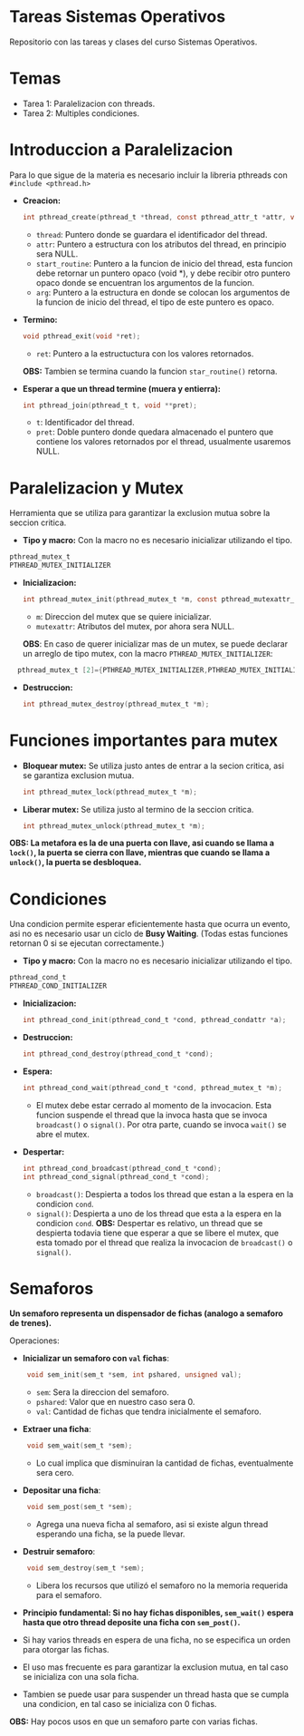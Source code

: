 # Tareas Sistemas Operativos
Repositorio con las tareas y clases del curso Sistemas Operativos.

# Temas
* Tarea 1: Paralelizacion con threads.
* Tarea 2: Multiples condiciones.
# Introduccion a Paralelizacion
Para lo que sigue de la materia es necesario incluir la libreria pthreads con `#include <pthread.h>`
* **Creacion:**
    ```c
  int pthread_create(pthread_t *thread, const pthread_attr_t *attr, void *(*start_routine) (void *), void *arg);
  ```
  * `thread`: Puntero donde se guardara el identificador del thread.
  * `attr`: Puntero a estructura con los atributos del thread, en principio sera NULL.
  * `start_routine`: Puntero a la funcion de inicio del thread, esta funcion debe retornar un puntero opaco (void *), y debe recibir otro puntero opaco donde se encuentran los argumentos de la funcion.
  * `arg`: Puntero a la estructura en donde se colocan los argumentos de la funcion de inicio del thread, el tipo de este puntero es opaco.
* **Termino:**
    ```c
  void pthread_exit(void *ret);
  ```
  * `ret`: Puntero a la estructuctura con los valores retornados.
  
  **OBS:** Tambien se termina cuando la funcion `star_routine()` retorna.

* **Esperar a que un thread termine (muera y entierra):**
  ```c
  int pthread_join(pthread_t t, void **pret);
  ```
  * `t`: Identificador del thread.
  * `pret`: Doble puntero donde quedara almacenado el puntero que contiene los valores retornados por el thread, usualmente usaremos NULL.


# Paralelizacion y Mutex
Herramienta que se utiliza para garantizar la exclusion mutua sobre la seccion critica.

* **Tipo y macro:** Con la macro no es necesario inicializar utilizando el tipo.
 ```c
 pthread_mutex_t
 PTHREAD_MUTEX_INITIALIZER
 ```

* **Inicializacion:**
  ```c
  int pthread_mutex_init(pthread_mutex_t *m, const pthread_mutexattr_t mutexattr);
  ```
  * `m`: Direccion del mutex que se quiere inicializar.
  * `mutexattr`: Atributos del mutex, por ahora sera NULL.
  
  **OBS**: En caso de querer inicializar mas de un mutex, se puede declarar un arreglo de tipo mutex, con la macro `PTHREAD_MUTEX_INITIALIZER`:
```c
  pthread_mutex_t [2]={PTHREAD_MUTEX_INITIALIZER,PTHREAD_MUTEX_INITIALIZER}; 
 ```

* **Destruccion:**
  ```c
  int pthread_mutex_destroy(pthread_mutex_t *m);
  ```


# Funciones importantes para mutex

* **Bloquear mutex:** Se utiliza justo antes de entrar a la secion critica, asi se garantiza exclusion mutua.
  ```c
  int pthread_mutex_lock(pthread_mutex_t *m);
  ```
* **Liberar mutex:** Se utiliza justo al termino de la seccion critica.
  ```c
  int pthread_mutex_unlock(pthread_mutex_t *m);
  ```
**OBS: La metafora es la de una puerta con llave, asi cuando se llama a `lock()`, la puerta se cierra con llave, mientras que cuando se llama a `unlock()`, la puerta se desbloquea.**

# Condiciones
Una condicion permite esperar eficientemente hasta que ocurra un evento, asi no es necesario usar un ciclo de **Busy Waiting**. (Todas estas funciones retornan 0 si se ejecutan correctamente.)

* **Tipo y macro:** Con la macro no es necesario inicializar utilizando el tipo.
 ```c
pthread_cond_t
PTHREAD_COND_INITIALIZER
 ```
* **Inicializacion:**
  ```c
  int pthread_cond_init(pthread_cond_t *cond, pthread_condattr *a);
  ```
* **Destruccion:**
  ```c
  int pthread_cond_destroy(pthread_cond_t *cond);
  ```
* **Espera:**
  ```c
  int pthread_cond_wait(pthread_cond_t *cond, pthread_mutex_t *m);
  ```
  * El mutex debe estar cerrado al momento de la invocacion. Esta funcion suspende el thread que la invoca hasta que se invoca `broadcast()` o `signal()`. Por otra parte, cuando se invoca `wait()` se abre el mutex.

* **Despertar:**
  ```c
  int pthread_cond_broadcast(pthread_cond_t *cond);
  int pthread_cond_signal(pthread_cond_t *cond);
  ```
  * `broadcast()`: Despierta a todos los thread que estan a la espera en la condicion `cond`.
  * `signal()`: Despierta a uno de los thread que esta a la espera en la condicion `cond`.
  **OBS:** Despertar es relativo, un thread que se despierta todavia tiene que esperar a que se libere el mutex, que esta tomado por el thread que realiza la invocacion de `broadcast()` o `signal()`.

# Semaforos
**Un semaforo representa un dispensador de fichas (analogo a semaforo de trenes).**

Operaciones:
* **Inicializar un semaforo con `val` fichas**:

  ```c
   void sem_init(sem_t *sem, int pshared, unsigned val);
   ```
  * `sem`: Sera la direccion del semaforo.
  * `pshared`: Valor que en nuestro caso sera 0.
  * `val`: Cantidad de fichas que tendra inicialmente el semaforo.

* **Extraer una ficha**:
  ```c
   void sem_wait(sem_t *sem);
   ```
   * Lo cual implica que disminuiran la cantidad de fichas, eventualmente sera cero.

* **Depositar una ficha**:
  ```c
   void sem_post(sem_t *sem);
   ```
   * Agrega una nueva ficha al semaforo, asi si existe algun thread esperando una ficha, se la puede llevar.

* **Destruir semaforo**:
  ```c
   void sem_destroy(sem_t *sem);
   ```
   * Libera los recursos que utilizó el semaforo no la memoria requerida para el semaforo.
  
* **Principio fundamental: Si no hay fichas disponibles, `sem_wait()` espera hasta que otro thread deposite una ficha con `sem_post()`.**
* Si hay varios threads en espera de una ficha, no se especifica un orden para otorgar las fichas.
* El uso mas frecuente es para garantizar la exclusion mutua, en tal caso se inicializa con una sola ficha.
* Tambien se puede usar para suspender un thread hasta que se cumpla una condicion, en tal caso se inicializa con 0 fichas.

**OBS:** Hay pocos usos en que un semaforo parte con varias fichas.
